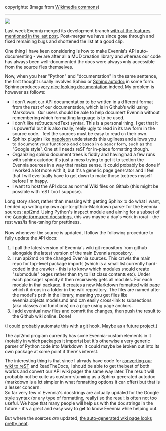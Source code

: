 copyrights: (Image from [Wikimedia commons](http://en.wikipedia.org/wiki/File:La_Granja_de_San_Ildefonso_Sfinx01.jpg))

---

[![](https://lh4.googleusercontent.com/proxy/KbIwdEDoKI3YPVgVArY87c8tHYHbRamzP5RsqyRKu62rVXabv9fFLBgcMorVujBaKdsfxtKnFpUUNS1z3OkGBo-en1f9pwaNyYeTu08PxNSR3EB_Zjvs9LtQfcSzXx_h7dU4RdnC81jTtAkfoGEewKp4KOP3dnml_Z6yAMdPFWHjU_r8T5_jjC7Oi0pKp3w1PV9_ep2u9zCF1dLEgvoHDIs=s0-d)](http://upload.wikimedia.org/wikipedia/commons/thumb/f/fd/La_Granja_de_San_Ildefonso_Sfinx01.jpg/800px-La_Granja_de_San_Ildefonso_Sfinx01.jpg)

Last week Evennia merged its development branch [with all the features mentioned in the last post](http://evennia.blogspot.se/2015/01/building-django-proxies-and-mud.html). Post-merger we have since gone through and fixed remaining bugs and shortened the list at a good clip.  
  
One thing I have been considering is how to make Evennia's API auto-documenting - we are after all a MUD creation library and whereas our code has always been well-documented the docs were always only accessible from the source files themselves.  
  
Now, when you hear "Python" and "documentation" in the same sentence, the first thought usually involves Sphinx or [Sphinx autodoc](http://sphinx-doc.org/ext/autodoc.html) in some form. Sphinx produces [very nice looking documentation](https://docs.djangoproject.com/en/1.7/) indeed. My problem is however as follows:  

-   I don't want our API documentation to be written in a different format from the rest of our documentation, which is in Github's wiki using Markdown.  Our users should be able to help document Evennia without remembering which formatting language is to be used.
-   I don't like reStructuredText syntax. This is a personal thing. I get that it is powerful but it is also really, really ugly to read in its raw form in the source code. I feel the sources must be easy to read on their own.
-   Sphinx plugins like [napoleon](http://sphinx-doc.org/latest/ext/napoleon.html) understands this ugliness and allows you to document your functions and classes in a saner form, such as the "Google style". One still needs reST for in-place formatting though.
-   Organizing sphinx document trees is fiddly and having had a few runs with sphinx autodoc it's just a mess trying to get it to section the Evennia sources in a way that makes sense. It could probably be done if I worked a lot more with it, but it's a generic page generator and I feel that I will eventually have to get down to make those toctrees myself before I'm happy.
-   I want to host the API docs as normal Wiki files on Github (this might be possible with reST too I suppose).

  
Long story short, rather than messing with getting Sphinx to do what I want, I ended up writing my own api-to-github-Markdown parser for the Evennia sources: api2md. Using Python's inspect module and aiming for a subset of the [Google formatted docstrings](http://sphinx-doc.org/latest/ext/example_google.html), this was maybe a day's work in total - the rest was/is fine-tuning for prettiness.  
   
Now whenever the source is updated, I follow the following procedure to fully update the API docs:  
  

1.  I pull the latest version of Evennia's wiki git repository from github alongside the latest version of the main Evennia repository.
2.  I run api2md on the changed Evennia sources. This crawls the main repo for top-level package imports (which is a small list currently hard-coded in the crawler - this is to know which modules should create "submodule" pages rather than try to list class contents etc). Under each package I specify it then recursively gets all modules. For each module in that package, it creates a new Markdown formatted wiki page which it drops in a folder in the wiki repository. The files are named after the model's path in the library, meaning you get files like evennia.objects.models.md and can easily cross-link to subsections (aka classes and functions) on a page using page anchors.
3.  I add eventual new files and commit the changes, then push the result to the Github wiki online. Done!

(I could probably automate this with a git hook. Maybe as a future project.)  
  
The api2md program currently has some Evennia-custom elements in it (notably in which packages it imports) but it's otherwise a very generic parser of Python code into Markdown. It could maybe be broken out into its own package at some point if there's interest.     
  
The interesting thing is that since I already have code for [converting our wiki to reST](http://evennia.blogspot.se/2014/02/moving-from-google-code-to-github.html) and ReadTheDocs, I should be able to get the best of both worlds and convert our API wiki pages the same way later. The result will probably not be quite as custom-stunning as a Sphinx generated autodoc (markdown is a lot simpler in what formatting options it can offer) but that is a lesser concern.  
So far very few of Evennia's docstrings are actually updated for the Google style syntax (or any type of formatting, really) so the result is often not too useful. We hope that many people will help us with the doc strings in the future - it's a great and easy way to get to know Evennia while helping out.  
  
But where the sources _are_ updated, [the auto-generated wiki page looks pretty neat](https://github.com/evennia/evennia/wiki/evennia.utils.evtable).  
